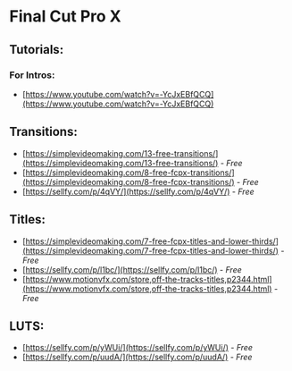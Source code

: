 # Final Cut Pro X

## Tutorials:

### For Intros:

* [https://www.youtube.com/watch?v=-YcJxEBfQCQ](https://www.youtube.com/watch?v=-YcJxEBfQCQ)

## Transitions:

* [https://simplevideomaking.com/13-free-transitions/](https://simplevideomaking.com/13-free-transitions/) - _Free_
* [https://simplevideomaking.com/8-free-fcpx-transitions/](https://simplevideomaking.com/8-free-fcpx-transitions/) - _Free_
* [https://sellfy.com/p/4qVY/](https://sellfy.com/p/4qVY/) - _Free_

## Titles:

* [https://simplevideomaking.com/7-free-fcpx-titles-and-lower-thirds/](https://simplevideomaking.com/7-free-fcpx-titles-and-lower-thirds/) - _Free_
* [https://sellfy.com/p/l1bc/](https://sellfy.com/p/l1bc/) - _Free_
* [https://www.motionvfx.com/store,off-the-tracks-titles,p2344.html](https://www.motionvfx.com/store,off-the-tracks-titles,p2344.html) - _Free_

## LUTS:

* [https://sellfy.com/p/yWUi/](https://sellfy.com/p/yWUi/) - _Free_
* [https://sellfy.com/p/uudA/](https://sellfy.com/p/uudA/) - _Free_

